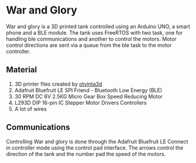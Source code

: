 # War and Glory

War and glory is a 3D printed tank controlled using an Arduino UNO, a smart phone
and a BLE module. The tank uses FreeRTOS with two task, one for handling ble
communications and another to control the motors. Motor control directions
are sent via a queue from the ble task to the motor controller.

## Material

1. 3D printer files created by [otvinta3d](https://www.thingiverse.com/thing:2319872)
2. Adafruit Bluefruit LE SPI Friend - Bluetooth Low Energy (BLE)
3. 30 RPM DC 6V 2.5KG Micro Gear Box Speed Reducing Motor
4. L293D DIP 16-pin IC Stepper Motor Drivers Controllers
5. A lot of wires

## Communications

Controlling War and glory is done through the Adafruit Bluefruit LE Connect
in controller mode using the control pad interface. The arrows control the
direction of the tank and the number pad the speed of the motors.
